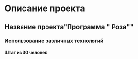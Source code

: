 # Описание проекта 
## Название проекта"Программа " Роза""
### Использование различных технологий 
#### Штат из 30 человек 
